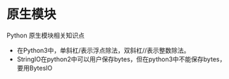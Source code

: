 # 原生模块

Python 原生模块相关知识点

* 在Python3中，单斜杠/表示浮点除法，双斜杠//表示整数除法。
* StringIO在python2中可以用户保存bytes，但在python3中不能保存bytes，要用BytesIO

